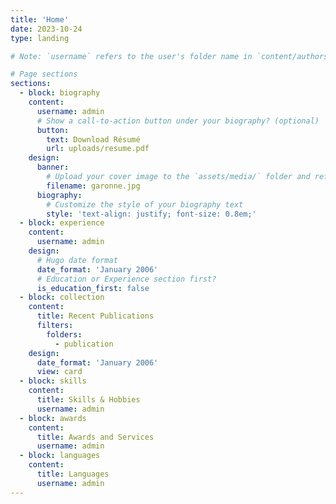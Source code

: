 ```yaml
---
title: 'Home'
date: 2023-10-24
type: landing

# Note: `username` refers to the user's folder name in `content/authors/`

# Page sections
sections:
  - block: biography
    content:
      username: admin
      # Show a call-to-action button under your biography? (optional)
      button:
        text: Download Résumé
        url: uploads/resume.pdf
    design:
      banner:
        # Upload your cover image to the `assets/media/` folder and reference it here
        filename: garonne.jpg
      biography:
        # Customize the style of your biography text
        style: 'text-align: justify; font-size: 0.8em;'
  - block: experience
    content:
      username: admin
    design:
      # Hugo date format
      date_format: 'January 2006'
      # Education or Experience section first?
      is_education_first: false
  - block: collection
    content:
      title: Recent Publications
      filters:
        folders:
          - publication
    design:
      date_format: 'January 2006'
      view: card
  - block: skills
    content:
      title: Skills & Hobbies
      username: admin
  - block: awards
    content:
      title: Awards and Services
      username: admin
  - block: languages
    content:
      title: Languages
      username: admin
---
```

